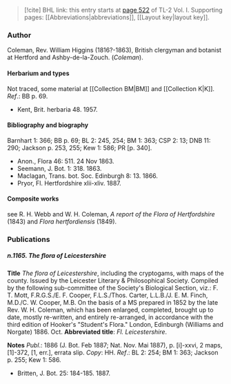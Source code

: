 > [!cite] BHL link: this entry starts at [page 522](https://www.biodiversitylibrary.org/item/103414#page/570/mode/1up) of TL-2 Vol. I.
> Supporting pages: [[Abbreviations|abbreviations]], [[Layout key|layout key]].

### Author

Coleman, Rev. William Higgins (1816?-1863), British clergyman and botanist at Hertford and Ashby-de-la-Zouch. (*Coleman*).

#### Herbarium and types

Not traced, some material at [[Collection BM|BM]] and [[Collection K|K]].
*Ref*.: BB p. 69.
- Kent, Brit. herbaria 48. 1957.

#### Bibliography and biography

Barnhart 1: 366; BB p. 69; BL 2: 245, 254; BM 1: 363; CSP 2: 13; DNB 11: 290; Jackson p. 253, 255; Kew 1: 586; PR \[p. 340\].
- Anon., Flora 46: 511. 24 Nov 1863.
- Seemann, J. Bot. 1: 318. 1863.
- Maclagan, Trans. bot. Soc. Edinburgh 8: 13. 1866.
- Pryor, Fl. Hertfordshire xlii-xliv. 1887.

#### Composite works

see R. H. Webb and W. H. Coleman, *A report of the Flora of Hertfordshire* (1843) and *Flora hertfordiensis* (1849).

### Publications

##### n.1165. The flora of Leicestershire

**Title**
*The flora of Leicestershire*, including the cryptogams, with maps of the county. Issued by the Leicester Literary & Philosophical Society. Compiled by the following sub-committee of the Society's Biological Section, viz.: F. T. Mott, F.R.G.S./E. F. Cooper, F.L.S./Thos. Carter, L.L.B./J. E. M. Finch, M.D./C. W. Cooper, M.B. On the basis of a MS prepared in 1852 by the late Rev. W. H. Coleman, which has been enlarged, completed, brought up to date, mostly re-written, and entirely re-arranged, in accordance with the third edition of Hooker's "Student's Flora." London, Edinburgh (Williams and Norgate) 1886. Oct.
**Abbreviated title**: *Fl. Leicestershire*.

**Notes**
*Publ*.: 1886 (J. Bot. Feb 1887; Nat. Nov. Mai 1887), p. \[i\]-xxvi, 2 maps, \[1\]-372, \[1, err.\], errata slip. *Copy*: HH.
*Ref*.: BL 2: 254; BM 1: 363; Jackson p. 255; Kew 1: 586.
- Britten, J. Bot. 25: 184-185. 1887.

